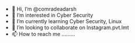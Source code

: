 - 👋 Hi, I’m @comradeadarsh
- 👀 I’m interested in Cyber Security
- 🌱 I’m currently learning Cyber Security, Linux 
- 💞️ I’m looking to collaborate on Instagram.pvt.lmt
- 📫 How to reach me .........

<!---
comradeadarsh/comradeadarsh is a ✨ special ✨ repository because its `README.md` (this file) appears on your GitHub profile.
You can click the Preview link to take a look at your changes.
--->

